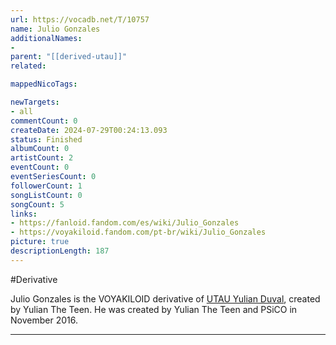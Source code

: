 ```yaml
---
url: https://vocadb.net/T/10757
name: Julio Gonzales
additionalNames: 
- 
parent: "[[derived-utau]]"
related:

mappedNicoTags:

newTargets:
- all
commentCount: 0
createDate: 2024-07-29T00:24:13.093
status: Finished
albumCount: 0
artistCount: 2
eventCount: 0
eventSeriesCount: 0
followerCount: 1
songListCount: 0
songCount: 5
links: 
- https://fanloid.fandom.com/es/wiki/Julio_Gonzales
- https://voyakiloid.fandom.com/pt-br/wiki/Julio_Gonzales
picture: true
descriptionLength: 187
---
```


#Derivative

Julio Gonzales is the VOYAKILOID derivative of [UTAU Yulian Duval](https://vocadb.net/Ar/137387), created by Yulian The Teen. He was created by Yulian The Teen and PSiCO in November 2016.

---

